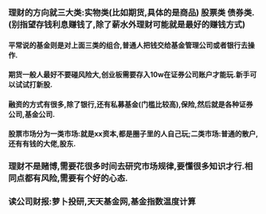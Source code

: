 
### 理财的方向就三大类:实物类(比如期货,具体的是商品) 股票类 债券类.(别指望存钱利息赚钱了,除了薪水外理财可能就是最好的赚钱方式)
#### 平常说的基金则是对上面三类的组合,普通人把钱交给基金管理公司或者银行去操作.
#### 期货一般人最好不要碰风险大,创业板需要存入10w在证券公司账户才能玩.新手可以试试打新股.
#### 融资的方式有很多,除了银行,还有私募基金(门槛比较高),保险,然后就是各种证券公司,基金公司.
#### 股票市场分为一类市场:就是xx资本,都是圈子里的人自己玩;二类市场:普通的散户,还有有钱的大佬,股东.

### 理财不是赌博,需要花很多时间去研究市场规律,要懂很多知识才行.相同点都有风险,需要有个好的心态.

### 读公司财报:萝卜投研,天天基金网,基金指数温度计算





